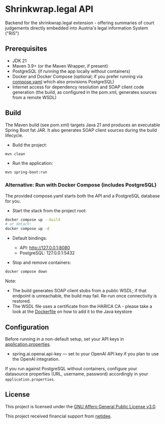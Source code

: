 # Shrinkwrap.legal API

Backend for the shrinkwrap.legal extension - offering summaries of court judgements directly embedded into Austria's legal information System ("RIS")

## Prerequisites

- JDK 21
- Maven 3.9+ (or the Maven Wrapper, if present)
- PostgreSQL (if running the app locally without containers)
- Docker and Docker Compose (optional; if you prefer running via [compose.yaml](compose.yaml) which also provisions PostgreSQL)
- Internet access for dependency resolution and SOAP client code generation (the build, as configured in the pom.xml, generates sources from a remote WSDL)

## Build

The Maven build (see pom.xml) targets Java 21 and produces an executable Spring Boot fat JAR. 
It also generates SOAP client sources during the build lifecycle.

- Build the project:
```bash
mvn clean
```

- Run the application:
```bash
mvn spring-boot:run
```

### Alternative: Run with Docker Compose (includes PostgreSQL)

The provided compose.yaml starts both the API and a PostgreSQL database for you.

- Start the stack from the project root:
```bash
docker compose up --build
# or detach:
docker compose up -d
```

- Default bindings:
  - API: http://127.0.0.1:8080
  - PostgreSQL: 127.0.0.1:5432

- Stop and remove containers:
```bash
docker compose down
```

Note:
- The build generates SOAP client stubs from a public WSDL; if that endpoint is unreachable, the build may fail. Re-run once connectivity is restored.
- The WSDL file uses a certificate from the HARICA CA - please take a look at the [Dockerfile](Dockerfile) on how to add it to the Java keystore

## Configuration

Before running in a non-default setup, set your API keys in [application.properties](./src/main/resources/application.properties).

- spring.ai.openai.api-key — set to your OpenAI API key if you plan to use the OpenAI integration.

If you run against PostgreSQL without containers, configure your datasource properties (URL, username, password) accordingly in your `application.properties`.

## License

This project is licensed under the [GNU Affero General Public License v3.0](LICENSE).  

This project received financial support from [netidee](https://www.netidee.at/shrinkwraplegal).